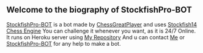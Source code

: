 ## Welcome to the biography of StockfishPro-BOT

[StockfishPro-BOT](https://lichess.org/@/StockfishPro-BOT) is a bot made by [ChessGreatPlayer](https://lichess.org/@/ChessGreatPlayer) and uses [Stockfish14 Chess Engine](https://stockfishchess.org/blog/2021/stockfish-14)
You can challenge it whenever you want, as it is 24/7 Online.
It runs on Heroku server using [My Repository](https://github.com/SathyaKarthik1212/Lichess-bot-) 
And u can contact [Me](https://lichess.org/inbox/ChessGreatPlayer) or [StockfishPro-BOT](https://lichess.org/inbox/StockfishPro-BOT) for any help to make a bot.
